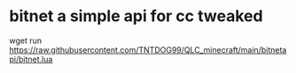 # bitnet a simple api for cc tweaked

wget run https://raw.githubusercontent.com/TNTDOG99/QLC_minecraft/main/bitnetapi/bitnet.lua
